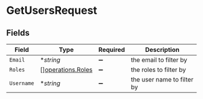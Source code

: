 # GetUsersRequest


## Fields

| Field                                                         | Type                                                          | Required                                                      | Description                                                   |
| ------------------------------------------------------------- | ------------------------------------------------------------- | ------------------------------------------------------------- | ------------------------------------------------------------- |
| `Email`                                                       | **string*                                                     | :heavy_minus_sign:                                            | the email to filter by                                        |
| `Roles`                                                       | [][operations.Roles](../../../pkg/models/operations/roles.md) | :heavy_minus_sign:                                            | the roles to filter by                                        |
| `Username`                                                    | **string*                                                     | :heavy_minus_sign:                                            | the user name to filter by                                    |